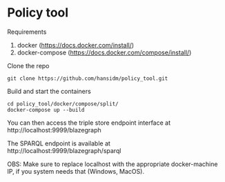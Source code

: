 # Policy tool

Requirements
1. docker (https://docs.docker.com/install/)
2. docker-compose (https://docs.docker.com/compose/install/)

Clone the repo
```
git clone https://github.com/hansidm/policy_tool.git
```

Build and start the containers
```
cd policy_tool/docker/compose/split/
docker-compose up --build
```

You can then access the triple store endpoint interface at http://localhost:9999/blazegraph

The SPARQL endpoint is available at http://localhost:9999/blazegraph/sparql

OBS: Make sure to replace localhost with the appropriate docker-machine IP, if you system needs that (Windows, MacOS).
